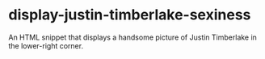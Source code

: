 display-justin-timberlake-sexiness
==================================

An HTML snippet that displays a handsome picture of Justin Timberlake in the lower-right corner.